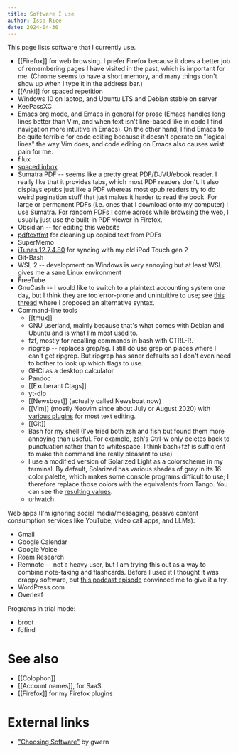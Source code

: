 ```yaml
---
title: Software I use
author: Issa Rice
date: 2024-04-30
---
```


This page lists software that I currently use.

- [[Firefox]] for web browsing. I prefer Firefox because it does a better job of remembering
  pages I have visited in the past, which is important for me.
  (Chrome seems to have a short memory, and many things don't show up when I
  type it in the address bar.)
- [[Anki]] for spaced repetition
- Windows 10 on laptop, and Ubuntu LTS and Debian stable on server
- KeePassXC
- [Emacs](emacs) org mode, and Emacs in general for prose (Emacs handles long lines better than Vim, and when text isn't line-based like in code I find navigation more intuitive in Emacs). On the other hand, I find Emacs to be quite terrible for code editing because it doesn't operate on "logical lines" the way Vim does, and code editing on Emacs also causes wrist pain for me.
- f.lux
- [spaced inbox](https://github.com/riceissa/spaced-inbox)
- Sumatra PDF -- seems like a pretty great PDF/DJVU/ebook reader. I really like that it provides tabs, which most PDF readers don't. It also displays epubs just like a PDF whereas most epub readers try to do weird pagination stuff that just makes it harder to read the book.  For large or permanent PDFs (i.e. ones that I download onto my computer) I use Sumatra. For random PDFs I come across while browsing the web, I usually just use the built-in PDF viewer in Firefox.
- Obsidian -- for editing this website
- [pdftextfmt](https://github.com/riceissa/pdftextfmt/) for cleaning up copied text from PDFs
- SuperMemo
- [iTunes 12.7.4.80](https://discussions.apple.com/docs/DOC-6562#versions) for syncing with my old iPod Touch gen 2
- Git-Bash
- WSL 2 -- development on Windows is very annoying but at least WSL gives me a sane Linux environment
- FreeTube
- GnuCash -- I would like to switch to a plaintext accounting system one day, but I think they are too error-prone and unintuitive to use; see [this thread](https://www.reddit.com/r/plaintextaccounting/comments/1bh3x7o/toward_a_more_intuitive_input_syntax_for_plain/) where I proposed an alternative syntax.
- Command-line tools
	- [[tmux]]
	- GNU userland, mainly because that's what comes with Debian and Ubuntu and is what I'm most used to.
	- fzf, mostly for recalling commands in bash with CTRL-R.
	- ripgrep -- replaces grep/ag. I still do use grep on places where I can't get ripgrep. But ripgrep has saner defaults so I don't even need to bother to look up which flags to use.
	- GHCi as a desktop calculator
	- Pandoc
	- [[Exuberant Ctags]]
	- yt-dlp
	- [[Newsboat]] (actually called Newsboat now)
	- [[Vim]] (mostly Neovim since about July or August 2020) with [various plugins](https://github.com/riceissa/dotfiles/blob/master/.vimrc#L8-L42) for most text editing.
	- [[Git]]
	- Bash for my shell (I've tried both zsh and fish but found them more annoying than useful. For example, zsh's Ctrl-w only deletes back to punctuation rather than to whitespace. I think bash+fzf is sufficient to make the command line really pleasant to use)
	- I use a modified version of Solarized Light as a colorscheme in my terminal. By default, Solarized has various shades of gray in its 16-color palette, which makes some console programs difficult to use; I therefore replace those colors with the equivalents from Tango. You can see the [resulting values][colors].
	- urlwatch

Web apps (I'm ignoring social media/messaging, passive content consumption services like YouTube, video call apps, and LLMs):

- Gmail
- Google Calendar
- Google Voice
- Roam Research
- Remnote -- not a heavy user, but I am trying this out as a way to combine note-taking and flashcards. Before I used it I thought it was crappy software, but [this podcast episode](https://open.spotify.com/episode/3ZI6NxCOWJ066rGlv16gxp) convinced me to give it a try.
- WordPress.com
- Overleaf

Programs in trial mode:

- broot
- fdfind

# See also

- [[Colophon]]
- [[Account names]], for SaaS
- [[Firefox]] for my Firefox plugins

# External links

- ["Choosing Software"][choose] by gwern

[choose]: https://www.gwern.net/Choosing%20Software "gwern. “Choosing Software - Gwern.net”."
[colors]: https://github.com/riceissa/dotfiles/blob/3631d8f2a129daab502682557fd37580ad656519/.Xresources#L29-L93
